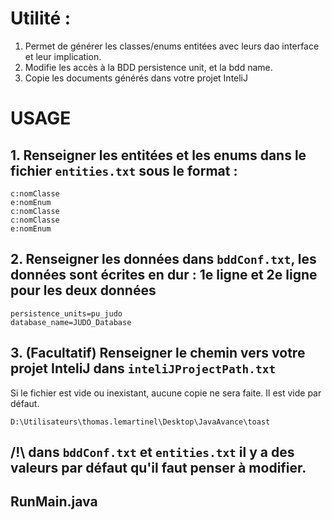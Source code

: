# Utilité :
1. Permet de générer les classes/enums entitées avec leurs dao interface et leur implication.
2. Modifie les accès à la BDD persistence unit, et la bdd name. 
3. Copie les documents générés dans votre projet InteliJ
# USAGE
## 1. Renseigner les entitées et les enums dans le fichier `entities.txt` sous le format :
```
c:nomClasse
e:nomEnum
c:nomClasse
c:nomClasse
e:nomEnum
```

## 2. Renseigner les données dans `bddConf.txt`, les données sont écrites en dur : 1e ligne et 2e ligne pour les deux données
```
persistence_units=pu_judo
database_name=JUDO_Database
```

## 3. (Facultatif) Renseigner le chemin vers votre projet InteliJ dans `inteliJProjectPath.txt`
Si le fichier est vide ou inexistant, aucune copie ne sera faite. Il est vide par défaut.
```
D:\Utilisateurs\thomas.lemartinel\Desktop\JavaAvance\toast
```


## /!\ dans `bddConf.txt` et `entities.txt` il y a des valeurs par défaut qu'il faut penser à modifier.

## RunMain.java